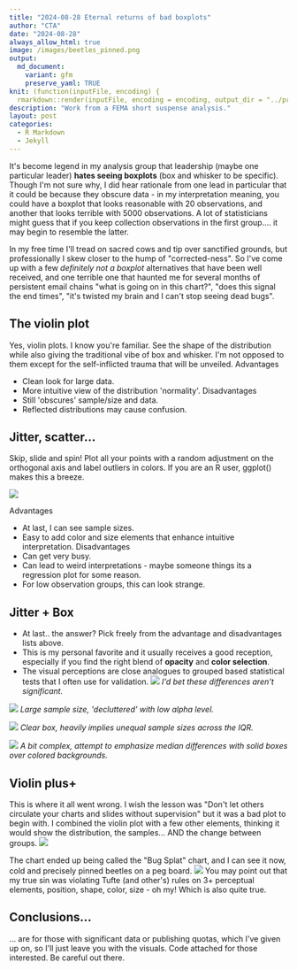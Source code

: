 ```yaml
---
title: "2024-08-28 Eternal returns of bad boxplots"
author: "CTA"
date: "2024-08-28"
always_allow_html: true
image: /images/beetles_pinned.png
output:
  md_document:
    variant: gfm
    preserve_yaml: TRUE
knit: (function(inputFile, encoding) {
  rmarkdown::render(inputFile, encoding = encoding, output_dir = "../projects/_posts") })
description: "Work from a FEMA short suspense analysis."
layout: post
categories:
  - R Markdown
  - Jekyll        
---
```


It's become legend in my analysis group that leadership (maybe one particular leader) **hates  seeing boxplots** (box and whisker to be specific). Though I'm not sure why, I did hear rationale from one lead in particular that it could be because they obscure data - in my interpretation meaning, you could have a boxplot that looks reasonable with 20 observations, and another that looks terrible with 5000 observations.  A lot of statisticians might guess that if you keep collection observations in the first group.... it may begin to resemble the latter. 

In my free time I'll tread on sacred cows and tip over sanctified grounds, but professionally I skew closer to the hump of "corrected-ness". So I've come up with a few *definitely not a boxplot* alternatives that have been well received, and one terrible one that haunted me for several months of persistent email chains "what is going on in this chart?", "does this signal the end times", "it's twisted my brain and I can't stop seeing dead bugs". 


## The violin plot

Yes, violin plots. I know you're familiar. See the shape of the distribution while also giving the traditional vibe of box and whisker. I'm not opposed to them except for the self-inflicted trauma that will be unveiled. 
Advantages 
- Clean look for large data.
- More intuitive view of the distribution 'normality'.
Disadvantages
- Still 'obscures' sample/size and data.
- Reflected distributions may cause confusion.

## Jitter, scatter... 
Skip, slide and spin! Plot all your points with a random adjustment on the orthogonal axis and label outliers in colors. If you are an R user, ggplot() makes this a breeze. 

![](/images/pure_jitter_size.jpeg)

Advantages
- At last, I can see sample sizes.
- Easy to add color and size elements that enhance intuitive interpretation. 
Disadvantages
- Can get very busy.
- Can lead to weird interpretations - maybe someone things its a regression plot for some reason. 
- For low observation groups, this can look strange. 


## Jitter + Box 
- At last.. the answer? Pick freely from the advantage and disadvantages lists above.
- This is my personal favorite and it usually receives a good reception, especially if you find the right blend of **opacity** and **color selection**.
- The visual perceptions are close analogues to grouped based statistical tests that I often use for validation. 
![](/images/box_jitter.png)
*I'd bet these differences aren't significant.*

![](/images/box-shadow-jitter.png)
*Large sample size, 'decluttered' with low alpha level.*

![](/images/box_jitter-alpha.png)
*Clear box, heavily implies unequal sample sizes across the IQR.*

![](/images/multi-box-jitter-alpha.png)
*A bit complex, attempt to emphasize median differences with solid boxes over colored backgrounds.*


## Violin plus+
This is where it all went wrong. I wish the lesson was "Don't let others circulate your charts and slides without supervision" but it was a bad plot to begin with. I combined the violin plot with a few other elements, thinking it would show the distribution, the samples... AND the change between groups. 
![](/images/RFI_Dist_Example.png)

The chart ended up being called the "Bug Splat" chart, and I can see it now, cold and precisely pinned beetles on a peg board. 
![](/images/beetles_pinned.png)
You may point out that my true sin was violating Tufte (and other's) rules on 3+ perceptual elements, position, shape, color, size - oh my!  Which is also quite true. 


## Conclusions...
... are for those with significant data or publishing quotas, which I've given up on, so I'll just leave you with the visuals. Code attached for those interested. Be careful out there. 
